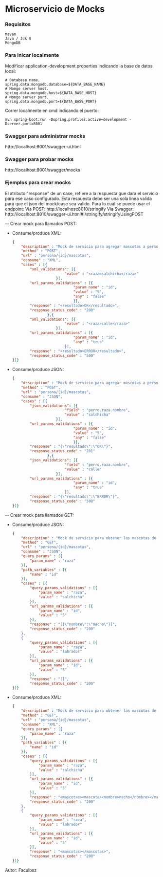 # Microservicio de Mocks

### Requisitos
```
Maven
Java / Jdk 8
MongoDB
```

### Para inicar localmente

Modificar application-development.properties indicando la base de datos local:

```
# Database name.
spring.data.mongodb.database=${DATA_BASE_NAME}
# Mongo server host.
spring.data.mongodb.host=${DATA_BASE_HOST}
# Mongo server port.
spring.data.mongodb.port=${DATA_BASE_PORT}
```

Correr localmente en cmd indicando el puerto:
```
mvn spring-boot:run -Dspring.profiles.active=development -Dserver.port=8001
```


### Swagger para administrar mocks  

http://localhost:8001/swagger-ui.html

### Swagger para probar mocks

http://localhost:8001/swagger/mocks

### Ejemplos para crear mocks

El atributo "response" de un case, refiere a la respuesta que dara el servicio para ese caso configurado.
Esta respuesta debe ser una sola linea valida para que el json del mock/case sea valido.
Para lo cual se puede usar el endpoint:
Via POST:
http://localhost:8010/stringify
Via Swagger:
http://localhost:8010/swagger-ui.html#!/stringify/stringifyUsingPOST

-- Crear mock para llamados POST:
- Consume/produce XML:
    ```json
    {
    	"description" : "Mock de servicio para agregar mascotas a personas",
    	"method" : "POST",
    	"url" : "persona/{id}/mascotas",
    	"consume" : "XML",
    	"cases" : [{
    		"xml_validations": [{
    						"value" : "<raza>salchicha</raza>"
    					}],
    		"url_params_validations" : [{
    							"param_name" : "id",
    							"value" : "5",
    							"any" : "false"
    							}],
    		"response" : "<resultado>OK</resultado>",
    		"response_status_code" : "200"
    				},{
    		"xml_validations": [{
    						"value" : "<raza>calle</raza>"
    					}],
    		"url_params_validations" : [{
    							"param_name" : "id",
    							"any" : "true"
    						}],
    		"response" : "<resultado>ERROR</resultado>",
    		"response_status_code" : "500"
	}]}
    ```
	
- Consume/produce JSON:
    ```json
    {
    	"description" : "Mock de servicio para agregar mascotas a personas",
    	"method" : "POST",
    	"url" : "persona/{id}/mascotas",
    	"consume" : "JSON",
    	"cases" : [{
    		"json_validations": [{
    						"field" : "perro.raza.nombre",
    						"value" : "salchicha"
    					}],
    		"url_params_validations" : [{
    							"param_name" : "id",
    							"value" : "5",
    							"any" : "false"
    							}],
    		"response" : "{\"resultado\":\"OK\"}",
    		"response_status_code" : "201"
    				},{
    		"json_validations": [{
    						"field" : "perro.raza.nombre",
    						"value" : "calle"
    					}],
    		"url_params_validations" : [{
    							"param_name" : "id",
    							"any" : "true"
    						}],
    		"response" : "{\"resultado\":\"ERROR\"}",
    		"response_status_code" : "500"
	}]}
    ```
	
-- Crear mock para llamados GET:
- Consume/produce JSON: 
    ```json
    {
    	"description" : "Mock de servicio para obtener las mascotas de personas",
    	"method" : "GET",
    	"url" : "persona/{id}/mascotas",
    	"consume" : "JSON",
    	"query_params" : [{
    		"param_name" : "raza"
    	}],
    	"path_variables" : [{
    		"name" : "id"
    	}],
    	"cases" : [{
    		"query_params_validations" : [{
    			"param_name" : "raza",
    			"value" : "salchicha"
    		}],
    		"url_params_validations" : [{
    			"param_name" : "id",
    			"value" : "5"
    		}],					
    		"response" : "[{\"nombre\":\"nacho\"}]",
    		"response_status_code" : "200"
    	},
    	{
    		"query_params_validations" : [{
    			"param_name" : "raza",
    			"value" : "labrador"
    		}],
    		"url_params_validations" : [{
    			"param_name" : "id",
    			"value" : "5"
    		}],					
    		"response" : "[]",
    		"response_status_code" : "200"
	}]}
    ```
	
- Consume/produce XML: 
    ```json
    {
    	"description" : "Mock de servicio para obtener las mascotas de personas",
    	"method" : "GET",
    	"url" : "persona/{id}/mascotas",
    	"consume" : "XML",
    	"query_params" : [{
    		"param_name" : "raza"
    	}],
    	"path_variables" : [{
    		"name" : "id"
    	}],
    	"cases" : [{
    		"query_params_validations" : [{
    			"param_name" : "raza",
    			"value" : "salchicha"
    		}],
    		"url_params_validations" : [{
    			"param_name" : "id",
    			"value" : "5"
    		}],					
    		"response" : "<mascotas><mascota><nombre>nacho</nombre></mascota></mascotas>",
    		"response_status_code" : "200"
    	},
    	{
    		"query_params_validations" : [{
    			"param_name" : "raza",
    			"value" : "labrador"
    		}],
    		"url_params_validations" : [{
    			"param_name" : "id",
    			"value" : "5"
    		}],					
    		"response" : "<mascotas></mascotas>",
    		"response_status_code" : "200"
	}]}
    ```


Autor: Faculbsz
